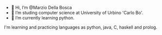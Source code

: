 - 👋 Hi, I’m @Marzio Della Bosca
- 👀 I’m studing computer science at University of Urbino 'Carlo Bo'.
- 🌱 I’m currently learning python.

I'm learning and practicing languages as python, java, C, haskell and prolog.
<!---
MarxDB/MarxDB is a ✨ special ✨ repository because its `README.md` (this file) appears on your GitHub profile.
You can click the Preview link to take a look at your changes.
--->
